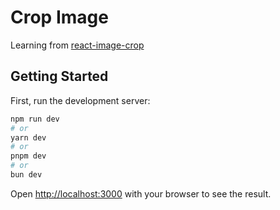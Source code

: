 # Crop Image

Learning from [react-image-crop](https://github.com/dominictobias/react-image-crop)

## Getting Started

First, run the development server:

```bash
npm run dev
# or
yarn dev
# or
pnpm dev
# or
bun dev
```

Open [http://localhost:3000](http://localhost:3000) with your browser to see the result.
